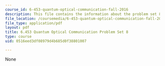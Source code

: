 ```yaml
---
course_id: 6-453-quantum-optical-communication-fall-2016
description: This file contains the information about the problem set 8.
file_location: /coursemedia/6-453-quantum-optical-communication-fall-2016/0516eed3df08979d4b685d0f38801007_MIT6_453F16_ps8.pdf
file_type: application/pdf
layout: pdf
title: 6.453 Quantum Optical Communication Problem Set 8
type: course
uid: 0516eed3df08979d4b685d0f38801007

---
```

None